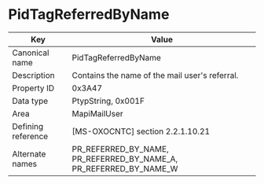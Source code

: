 # PidTagReferredByName

| Key | Value |
|---|---|
| Canonical name | PidTagReferredByName |
| Description | Contains the name of the mail user's referral. |
| Property ID | 0x3A47 |
| Data type | PtypString, 0x001F |
| Area | MapiMailUser |
| Defining reference | [MS-OXOCNTC] section 2.2.1.10.21 |
| Alternate names | PR_REFERRED_BY_NAME, PR_REFERRED_BY_NAME_A, PR_REFERRED_BY_NAME_W |

